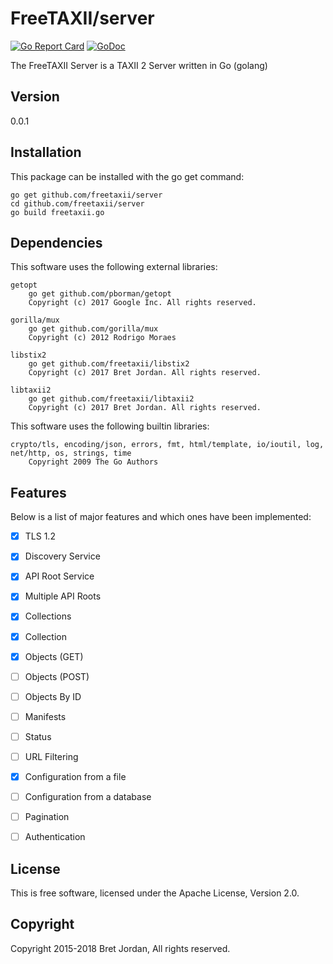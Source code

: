 # FreeTAXII/server #

[![Go Report Card](https://goreportcard.com/badge/github.com/freetaxii/server)](https://goreportcard.com/report/github.com/freetaxii/server)  [![GoDoc](https://godoc.org/github.com/freetaxii/server?status.png)](https://godoc.org/github.com/freetaxii/server)

The FreeTAXII Server is a TAXII 2 Server written in Go (golang)

## Version ##
0.0.1


## Installation ##

This package can be installed with the go get command:

```
go get github.com/freetaxii/server
cd github.com/freetaxii/server
go build freetaxii.go
```

## Dependencies ##

This software uses the following external libraries:
```
getopt
	go get github.com/pborman/getopt
	Copyright (c) 2017 Google Inc. All rights reserved.

gorilla/mux
	go get github.com/gorilla/mux
	Copyright (c) 2012 Rodrigo Moraes

libstix2
	go get github.com/freetaxii/libstix2
	Copyright (c) 2017 Bret Jordan. All rights reserved. 

libtaxii2
	go get github.com/freetaxii/libtaxii2
	Copyright (c) 2017 Bret Jordan. All rights reserved.
```

This software uses the following builtin libraries:
```
crypto/tls, encoding/json, errors, fmt, html/template, io/ioutil, log, net/http, os, strings, time
	Copyright 2009 The Go Authors
```

## Features ##

Below is a list of major features and which ones have been implemented:

- [x] TLS 1.2
- [x] Discovery Service
- [x] API Root Service
- [x] Multiple API Roots
- [x] Collections
- [x] Collection
- [x] Objects (GET)
- [ ] Objects (POST)
- [ ] Objects By ID
- [ ] Manifests
- [ ] Status
- [ ] URL Filtering
- [x] Configuration from a file
- [ ] Configuration from a database
- [ ] Pagination
- [ ] Authentication


## License ##

This is free software, licensed under the Apache License, Version 2.0.


## Copyright ##

Copyright 2015-2018 Bret Jordan, All rights reserved.

